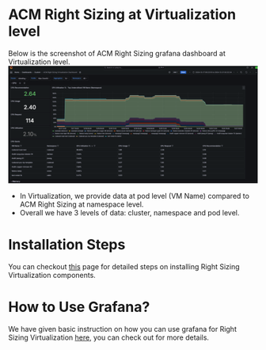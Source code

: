 # ACM Right Sizing at Virtualization level

Below is the screenshot of ACM Right Sizing grafana dashboard at Virtualization level. 
![ACM Right Sizing Virtualization Grafana dashboard](../../data-assets/rs-virtualization/images/vm-grafana-overview.png)

* In Virtualization, we provide data at pod level (VM Name) compared to ACM Right Sizing at namespace level.
* Overall we have 3 levels of data: cluster, namespace and pod level.

# Installation Steps 

You can checkout [this](installation-steps.md) page for detailed steps on installing Right Sizing Virtualization components.

# How to Use Grafana?

We have given basic instruction on how you can use grafana for Right Sizing Virtualization [here](how-to-use-grafana.md), you can check out for more details.   

